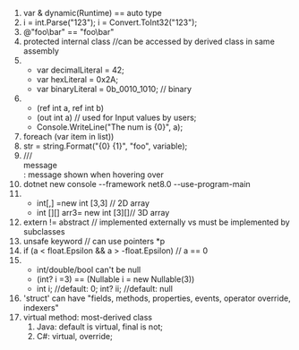 1. var & dynamic(Runtime) == auto type
1. i = int.Parse("123"); i = Convert.ToInt32("123");
1. @"foo\bar" == "foo\\bar"
1. protected internal class //can be accessed by derived class in same assembly
1.  - var decimalLiteral = 42;
    - var hexLiteral = 0x2A;
    - var binaryLiteral = 0b_0010_1010; // binary
1. - (ref int a, ref int b)
    - (out int a) // used for Input values by users;
    - Console.WriteLine("The num is {0}", a);
1. foreach (var item in list))
1. str = string.Format("{0} {1}", "foo", variable);
1. /// <summary> message </summary>  : message shown when hovering over
1. dotnet new console --framework net8.0 --use-program-main
1. - int[,] =new int [3,3] // 2D array
    - int [][] arr3= new int [3][]// 3D array
1. extern != abstract // implemented externally vs must be implemented  by subclasses
1. unsafe keyword // can use pointers *p 
1. if (a < float.Epsilon && a > -float.Epsilon) // a == 0
1. - int/double/bool can't be null 
    - (int? i =3) == (Nullable<int> i = new Nullable<int>(3))
    - int i; //default: 0; int? ii; //default: null
1. 'struct' can have "fields, methods, properties, events, operator override, indexers"
1. virtual method: most-derived class
   1.  Java: default is virtual, final is not;
   1. C#: virtual, override;